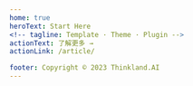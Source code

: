 ```yaml
---
home: true
heroText: Start Here
<!-- tagline: Template · Theme · Plugin -->
actionText: 了解更多 →
actionLink: /article/ 

footer: Copyright © 2023 Thinkland.AI
---
```


